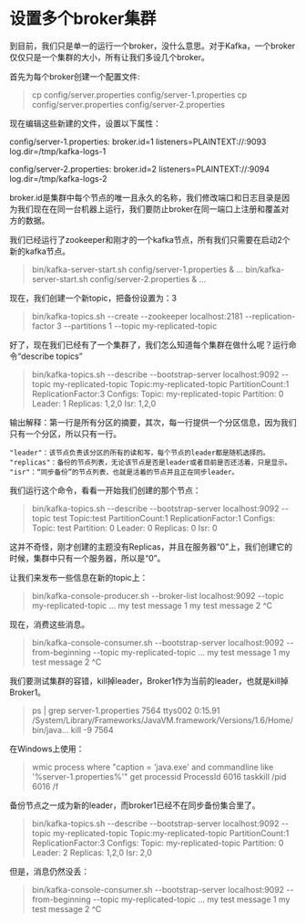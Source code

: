 
# 设置多个broker集群

到目前，我们只是单一的运行一个broker，没什么意思。对于Kafka，一个broker仅仅只是一个集群的大小，所有让我们多设几个broker。

首先为每个broker创建一个配置文件:

> cp config/server.properties config/server-1.properties 
> cp config/server.properties config/server-2.properties

现在编辑这些新建的文件，设置以下属性：

config/server-1.properties: 
    broker.id=1 
    listeners=PLAINTEXT://:9093 
    log.dir=/tmp/kafka-logs-1

config/server-2.properties: 
    broker.id=2 
    listeners=PLAINTEXT://:9094 
    log.dir=/tmp/kafka-logs-2

broker.id是集群中每个节点的唯一且永久的名称，我们修改端口和日志目录是因为我们现在在同一台机器上运行，我们要防止broker在同一端口上注册和覆盖对方的数据。

我们已经运行了zookeeper和刚才的一个kafka节点，所有我们只需要在启动2个新的kafka节点。

> bin/kafka-server-start.sh config/server-1.properties &
... 
> bin/kafka-server-start.sh config/server-2.properties &
...

现在，我们创建一个新topic，把备份设置为：3

> bin/kafka-topics.sh --create --zookeeper localhost:2181 --replication-factor 3 --partitions 1 --topic my-replicated-topic

好了，现在我们已经有了一个集群了，我们怎么知道每个集群在做什么呢？运行命令“describe topics”

> bin/kafka-topics.sh --describe --bootstrap-server localhost:9092 --topic my-replicated-topic
Topic:my-replicated-topic    PartitionCount:1    ReplicationFactor:3    Configs:
Topic: my-replicated-topic    Partition: 0    Leader: 1    Replicas: 1,2,0    Isr: 1,2,0

输出解释：第一行是所有分区的摘要，其次，每一行提供一个分区信息，因为我们只有一个分区，所以只有一行。

    "leader"：该节点负责该分区的所有的读和写，每个节点的leader都是随机选择的。
    "replicas"：备份的节点列表，无论该节点是否是leader或者目前是否还活着，只是显示。
    "isr"：“同步备份”的节点列表，也就是活着的节点并且正在同步leader。

我们运行这个命令，看看一开始我们创建的那个节点：

> bin/kafka-topics.sh --describe --bootstrap-server localhost:9092 --topic test
Topic:test    PartitionCount:1    ReplicationFactor:1    Configs:
Topic: test    Partition: 0    Leader: 0    Replicas: 0    Isr: 0

这并不奇怪，刚才创建的主题没有Replicas，并且在服务器“0”上，我们创建它的时候，集群中只有一个服务器，所以是“0”。

让我们来发布一些信息在新的topic上：

> bin/kafka-console-producer.sh --broker-list localhost:9092 --topic my-replicated-topic
 ...
my test message 1
my test message 2
^C

现在，消费这些消息。

> bin/kafka-console-consumer.sh --bootstrap-server localhost:9092 --from-beginning --topic my-replicated-topic
 ...
my test message 1
my test message 2
^C

我们要测试集群的容错，kill掉leader，Broker1作为当前的leader，也就是kill掉Broker1。

> ps | grep server-1.properties
7564 ttys002    0:15.91 /System/Library/Frameworks/JavaVM.framework/Versions/1.6/Home/bin/java... 
> kill -9 7564

在Windows上使用：

> wmic process where "caption = 'java.exe' and commandline like '%server-1.properties%'" get processid
ProcessId
6016
> taskkill /pid 6016 /f

备份节点之一成为新的leader，而broker1已经不在同步备份集合里了。

> bin/kafka-topics.sh --describe --bootstrap-server localhost:9092 --topic my-replicated-topic
Topic:my-replicated-topic    PartitionCount:1    ReplicationFactor:3    Configs:
Topic: my-replicated-topic    Partition: 0    Leader: 2    Replicas: 1,2,0    Isr: 2,0

但是，消息仍然没丢：

> bin/kafka-console-consumer.sh --bootstrap-server localhost:9092 --from-beginning --topic my-replicated-topic
...
my test message 1
my test message 2
^C
